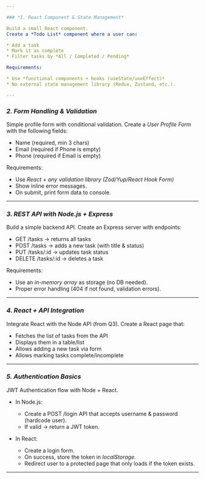 ```yaml
---

### *1. React Component & State Management*

Build a small React component.
Create a *Todo List* component where a user can:

* Add a task
* Mark it as complete
* Filter tasks by *All / Completed / Pending*

Requirements:

* Use *functional components + hooks (useState/useEffect)*
* No external state management library (Redux, Zustand, etc.).

---
```


### _2. Form Handling & Validation_

Simple profile form with conditional validation.
Create a _User Profile Form_ with the following fields:

- Name (required, min 3 chars)
- Email (required if Phone is empty)
- Phone (required if Email is empty)

Requirements:

- Use _React + any validation library (Zod/Yup/React Hook Form)_
- Show inline error messages.
- On submit, print form data to console.

---

### _3. REST API with Node.js + Express_

Build a simple backend API.
Create an Express server with endpoints:

- GET /tasks → returns all tasks
- POST /tasks → adds a new task (with title & status)
- PUT /tasks/:id → updates task status
- DELETE /tasks/:id → deletes a task

Requirements:

- Use an _in-memory array_ as storage (no DB needed).
- Proper error handling (404 if not found, validation errors).

---

### _4. React + API Integration_

Integrate React with the Node API (from Q3).
Create a React page that:

- Fetches the list of tasks from the API
- Displays them in a table/list
- Allows adding a new task via form
- Allows marking tasks complete/incomplete

---

### _5. Authentication Basics_

JWT Authentication flow with Node + React.

- In Node.js:

  - Create a POST /login API that accepts username & password (hardcode user).
  - If valid → return a JWT token.

- In React:

  - Create a login form.
  - On success, store the token in _localStorage_.
  - Redirect user to a protected page that only loads if the token exists.

---
